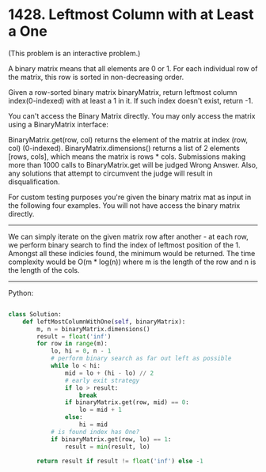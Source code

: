 # 1428. Leftmost Column with at Least a One

(This problem is an interactive problem.)

A binary matrix means that all elements are 0 or 1. For each individual row of
the matrix, this row is sorted in non-decreasing order.

Given a row-sorted binary matrix binaryMatrix, return leftmost column
index(0-indexed) with at least a 1 in it. If such index doesn't exist, return
-1.

You can't access the Binary Matrix directly.  You may only access the matrix
using a BinaryMatrix interface:

BinaryMatrix.get(row, col) returns the element of the matrix at index (row,
col) (0-indexed).
BinaryMatrix.dimensions() returns a list of 2 elements [rows, cols], which
means the matrix is rows * cols.
Submissions making more than 1000 calls to BinaryMatrix.get will be judged
Wrong Answer.  Also, any solutions that attempt to circumvent the judge will
result in disqualification.

For custom testing purposes you're given the binary matrix mat as input in the
following four examples. You will not have access the binary matrix directly.

---

We can simply iterate on the given matrix row after another - at each row, we
perform binary search to find the index of leftmost position of the 1. Amongst
all these indicies found, the minimum would be returned. The time complexity
would be O(m * log(n)) where m is the length of the row and n is the length of
the cols.

---

Python:


```python

class Solution:
    def leftMostColumnWithOne(self, binaryMatrix):
        m, n = binaryMatrix.dimensions()
        result = float('inf')
        for row in range(m):
            lo, hi = 0, n - 1
            # perform binary search as far out left as possible
            while lo < hi:
                mid = lo + (hi - lo) // 2
                # early exit strategy
                if lo > result:
                    break
                if binaryMatrix.get(row, mid) == 0:
                    lo = mid + 1
                else:
                    hi = mid
            # is found index has One?
            if binaryMatrix.get(row, lo) == 1:
                result = min(result, lo)

        return result if result != float('inf') else -1
```

